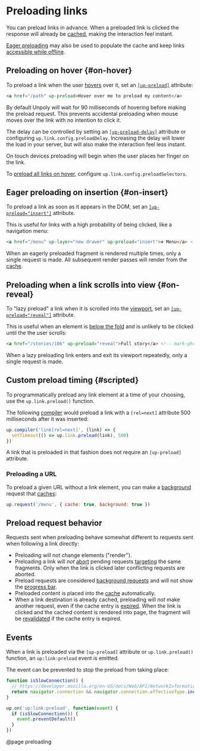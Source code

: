 Preloading links
================

You can preload links in advance.
When a preloaded link is clicked the response will already be [cached](/caching),
making the interaction feel instant.

[Eager preloading](/#on-insert) may also be used to populate the cache and keep
links [accessible while offline](/network-issues#offline-cache).


Preloading on hover {#on-hover}
-------------------

To preload a link when the user [hovers](https://developer.mozilla.org/en-US/docs/Web/API/Element/mouseover_event)
over it, set an [`[up-preload]`](/a-up-preload) attribute:

```html
<a href="/path" up-preload>Hover over me to preload my content</a>
 ```

By default Unpoly will wait for 90 milliseconds of hovering before making the preload request.
This prevents accidental preloading when mouse moves over the link with no intention to click it.

The delay can be controlled by setting an [`[up-preload-delay]`](/a-up-preload#up-preload-delay) attribute
or configuring `up.link.config.preloadDelay`. Increasing the delay will lower the load in your server,
but will also make the interaction feel less instant.

On touch devices preloading will begin when the user places her finger on the link.

To [preload all links on hover](/handling-everything#preloading-all-links), configure `up.link.config.preloadSelectors`.


Eager preloading on insertion {#on-insert} 
----------------------------

To preload a link as soon as it appears in the DOM, set an [`[up-preload="insert"]`](/a-up-preload#up-preload) attribute.

This is useful for links with a high probability of being clicked, like a navigation menu:

```html
<a href="/menu" up-layer="new drawer" up-preload="insert">≡ Menu</a> <!-- mark-phrase "insert" -->
```

When an eagerly preloaded fragment is rendered multiple times, only a single request is made.
All subsequent render passes will render from the [cache](/caching).


Preloading when a link scrolls into view {#on-reveal}
------------------------------------------

To "lazy preload" a link when it is scrolled into the [viewport](/up-viewport),
set an [`[up-preload="reveal"]`](/a-up-preload#up-preload) attribute.

This is useful when an element is [below the fold](https://www.optimizely.com/optimization-glossary/below-the-fold/)
and is unlikely to be clicked until the the user scrolls:

```html
<a href="/stories/106" up-preload="reveal">Full story</a> <!-- mark-phrase "reveal" -->
```

When a lazy preloading link enters and exit its viewport repeatedly, only a single request is made.



Custom preload timing {#scripted}
----------------------------------

To programmatically preload any link element at a time of your choosing, use the `up.link.preload()` function.

The following [compiler](/up.compiler) would preload a link with a `[rel=next]` attribute 500 milliseconds after it was inserted:

```js
up.compiler('link[rel=next]', (link) => {
  setTimeout(() => up.link.preload(link), 500)
})
```

A link that is preloaded in that fashion does not require an `[up-preload]` attribute.


### Preloading a URL

To preload a given URL without a link element, you can make a [background](/up.render#options.background) request that [caches](/caching):

```js
up.request('/menu', { cache: true, background: true })
```


Preload request behavior
------------------------

Requests sent when preloading behave somewhat different to requests sent when following a link directly:

- Preloading will not change elements ("render").
- Preloading a link will *not* [abort](/aborting-requests) pending requests
  [targeting](/targeting-fragments) the same fragments. Only when the link is clicked later
  conflicting requests are aborted.
- Preload requests are considered [background requests](/up.render#options.background)
  and will not show the [progress bar](/loading-indicators#progress-bar).
- Preloaded content is placed into the [cache](/caching) automatically.
- When a link destination is already cached, preloading will *not* make another request, even if the cache entry is [expired](/caching#expiration).
  When the link is clicked and the cached content is rendered into page, the fragment will be [revalidated](/caching#revalidation)
  if the cache entry is expired.



Events
------

When a link is preloaded via the `[up-preload]` attribute or `up.link.preload()` function, an `up:link:preload` event
is emitted.

The event can be prevented to stop the preload from taking place:

```js
function isSlowConnection() {
  // https://developer.mozilla.org/en-US/docs/Web/API/NetworkInformation
  return navigator.connection && navigator.connection.effectiveType.include('2g')  
}

up.on('up:link:preload', function(event) {
  if (isSlowConnection()) {
    event.preventDefault()
  }
})
```


@page preloading
